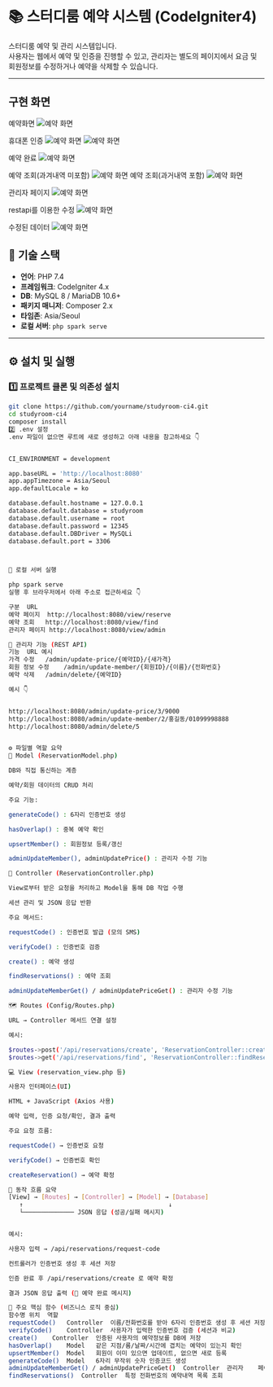 # 📚 스터디룸 예약 시스템 (CodeIgniter4)

스터디룸 예약 및 관리 시스템입니다.  
사용자는 웹에서 예약 및 인증을 진행할 수 있고, 관리자는 별도의 페이지에서 요금 및 회원정보를 수정하거나 예약을 삭제할 수 있습니다.

---

## 구현 화면
예약화면
![예약 화면](public/image/main01.png)

휴대폰 인증
![예약 화면](public/image/main02.png)
![예약 화면](public/image/main03.png)

예약 완료
![예약 화면](public/image/main04.png)

예약 조회(과겨내역 미포함)
![예약 화면](public/image/main05.png)
예약 조회(과거내역 포함)
![예약 화면](public/image/main06.png)

관리자 페이지
![예약 화면](public/image/main07.png)

restapi를 이용한 수정
![예약 화면](public/image/main08.png)

수정된 데이터
![예약 화면](public/image/main09.png)





## 🧱 기술 스택

- **언어**: PHP 7.4
- **프레임워크**: CodeIgniter 4.x
- **DB**: MySQL 8 / MariaDB 10.6+
- **패키지 매니저**: Composer 2.x
- **타임존**: Asia/Seoul
- **로컬 서버**: `php spark serve`

---

## ⚙️ 설치 및 실행

### 1️⃣ 프로젝트 클론 및 의존성 설치
```bash
git clone https://github.com/yourname/studyroom-ci4.git
cd studyroom-ci4
composer install
2️⃣ .env 설정
.env 파일이 없으면 루트에 새로 생성하고 아래 내용을 참고하세요 👇


CI_ENVIRONMENT = development

app.baseURL = 'http://localhost:8080'
app.appTimezone = Asia/Seoul
app.defaultLocale = ko

database.default.hostname = 127.0.0.1
database.default.database = studyroom
database.default.username = root
database.default.password = 12345
database.default.DBDriver = MySQLi
database.default.port = 3306



🚀 로컬 서버 실행

php spark serve
실행 후 브라우저에서 아래 주소로 접근하세요 👇

구분	URL
예약 페이지	http://localhost:8080/view/reserve
예약 조회	http://localhost:8080/view/find
관리자 페이지	http://localhost:8080/view/admin

🔧 관리자 기능 (REST API)
기능	URL 예시
가격 수정	/admin/update-price/{예약ID}/{새가격}
회원 정보 수정	/admin/update-member/{회원ID}/{이름}/{전화번호}
예약 삭제	/admin/delete/{예약ID}

예시 👇


http://localhost:8080/admin/update-price/3/9000
http://localhost:8080/admin/update-member/2/홍길동/01099998888
http://localhost:8080/admin/delete/5


⚙️ 파일별 역할 요약
🧠 Model (ReservationModel.php)

DB와 직접 통신하는 계층

예약/회원 데이터의 CRUD 처리

주요 기능:

generateCode() : 6자리 인증번호 생성

hasOverlap() : 중복 예약 확인

upsertMember() : 회원정보 등록/갱신

adminUpdateMember(), adminUpdatePrice() : 관리자 수정 기능

🧭 Controller (ReservationController.php)

View로부터 받은 요청을 처리하고 Model을 통해 DB 작업 수행

세션 관리 및 JSON 응답 반환

주요 메서드:

requestCode() : 인증번호 발급 (모의 SMS)

verifyCode() : 인증번호 검증

create() : 예약 생성

findReservations() : 예약 조회

adminUpdateMemberGet() / adminUpdatePriceGet() : 관리자 수정 기능

🗺 Routes (Config/Routes.php)

URL → Controller 메서드 연결 설정

예시:

$routes->post('/api/reservations/create', 'ReservationController::create');
$routes->get('/api/reservations/find', 'ReservationController::findReservations');

💻 View (reservation_view.php 등)

사용자 인터페이스(UI)

HTML + JavaScript (Axios 사용)

예약 입력, 인증 요청/확인, 결과 출력

주요 요청 흐름:

requestCode() → 인증번호 요청

verifyCode() → 인증번호 확인

createReservation() → 예약 확정

🔄 동작 흐름 요약
[View] → [Routes] → [Controller] → [Model] → [Database]
   ↑                                        ↓
   └────────────── JSON 응답 (성공/실패 메시지)


예시:

사용자 입력 → /api/reservations/request-code

컨트롤러가 인증번호 생성 후 세션 저장

인증 완료 후 /api/reservations/create 로 예약 확정

결과 JSON 응답 출력 (🎉 예약 완료 메시지)

🧠 주요 핵심 함수 (비즈니스 로직 중심)
함수명	위치	역할
requestCode()	Controller	이름/전화번호를 받아 6자리 인증번호 생성 후 세션 저장
verifyCode()	Controller	사용자가 입력한 인증번호 검증 (세션과 비교)
create()	Controller	인증된 사용자의 예약정보를 DB에 저장
hasOverlap()	Model	같은 지점/룸/날짜/시간에 겹치는 예약이 있는지 확인
upsertMember()	Model	회원이 이미 있으면 업데이트, 없으면 새로 등록
generateCode()	Model	6자리 무작위 숫자 인증코드 생성
adminUpdateMemberGet() / adminUpdatePriceGet()	Controller	관리자    페이지에서 회원정보나 가격 수정
findReservations()	Controller	특정 전화번호의 예약내역 목록 조회